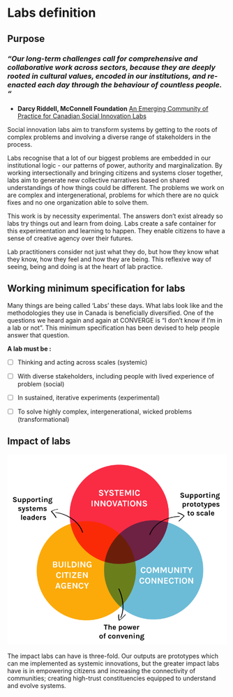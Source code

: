 # Labs definition

## Purpose

### _**“Our long-term challenges call for comprehensive and collaborative work across sectors, because they are deeply rooted in cultural values, encoded in our institutions, and re-enacted each day through the behaviour of countless people. “**_

* **Darcy Riddell, McConnell Foundation** [An Emerging Community of Practice for Canadian Social Innovation Labs](https://mcconnellfoundation.ca/an-emerging-community-of-practice-for-canadian-social-innovation-labs/)

Social innovation labs aim to transform systems by getting to the roots of complex problems and involving a diverse range of stakeholders in the process.

Labs recognise that a lot of our biggest problems are embedded in our institutional logic - our patterns of power, authority and marginalization. By working intersectionally and bringing citizens and systems closer together, labs aim to generate new collective narratives based on shared understandings of how things could be different. The problems we work on are complex and intergenerational, problems for which there are no quick fixes and no one organization able to solve them.

This work is by necessity experimental. The answers don’t exist already so labs try things out and learn from doing. Labs create a safe container for this experimentation and learning to happen. They enable citizens to have a sense of creative agency over their futures.

Lab practitioners consider not just what they do, but how they know what they know, how they feel and how they are being. This reflexive way of seeing, being and doing is at the heart of lab practice.

## **Working minimum specification for labs**

Many things are being called ‘Labs’ these days. What labs look like and the methodologies they use in Canada is beneficially diversified. One of the questions we heard again and again at CONVERGE is “I don’t know if I’m in a lab or not”. This minimum specification has been devised to help people answer that question.

**A lab must be :**

* [ ] Thinking and acting across scales \(systemic\)
* [ ] With diverse stakeholders, including people with lived experience of problem \(social\)
* [ ] In sustained, iterative experiments \(experimental\)
* [ ] To solve highly complex, intergenerational, wicked problems \(transformational\)



## **Impact of labs**

![](.gitbook/assets/impactoflabs.png)

The impact labs can have is three-fold. Our outputs are prototypes which can me implemented as systemic innovations, but the greater impact labs have is in empowering citizens and increasing the connectivity of communities; creating high-trust constituencies equipped to understand and evolve systems.  
  




